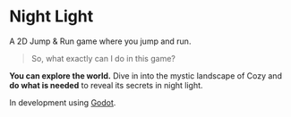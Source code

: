 # Night Light
A 2D Jump &amp; Run game where you jump and run.

> So, what exactly can I do in this game?

**You can explore the world.** Dive in into the mystic landscape of Cozy and **do what is needed** to reveal its secrets in night light.


In development using [Godot](https://godotengine.org/).
